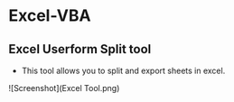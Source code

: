 # Excel-VBA
## Excel Userform Split tool
* This tool allows you to split and export sheets in excel. 

![Screenshot](Excel Tool.png)
